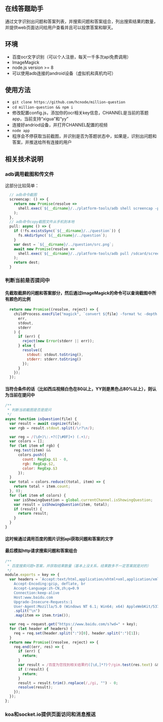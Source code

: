 ## 在线答题助手
通过文字识别出问题和答案列表，并搜索问题和答案组合，列出搜索结果的数量，并提供web页面访问给用户查看并且可以投票答案和聊天。

## 环境
* 百度ocr文字识别（可以个人注册，每天一千多次api免费调用）
* ImageMagick
* node.js version >=  8
* 可以使用adb连接的android设备（虚拟机和真机均可）

## 使用方法
* `git clone https://github.com/hcnode/million-question`
* `cd million-question && npm i`
* 修改配置config.js，添加你的ocr相关key信息，CHANNEL是当前的答题app，当前支持“xigua”和“yy”
* 连接好andriod设备，并打开CHANNEL配置的视频
* `node app`
* 程序会不停获取当前截图，并识别是否为答题状态中，如果是，识别出问题和答案，并推送给所有连接的用户

## 相关技术说明

### adb调用截图和传文件

这部分比较简单：
```javascript
  // adb命令截图
  screencap: () => {
    return new Promise(resolve =>
      shell.exec(`${__dirname}/../platform-tools/adb shell screencap -p /sdcard/screen.png`, { async: true }, resolve)
    );
  },
  // adb命令copy截图文件从手机到本地
  pull: async () => {
    if (!fs.existsSync(`${__dirname}/../question`)) {
      fs.mkdirSync(`${__dirname}/../question`);
    }
    var dest = `${__dirname}/../question/src.png`;
    await new Promise(resolve =>
      shell.exec(`${__dirname}/../platform-tools/adb pull /sdcard/screen.png ${dest}`, { async: true }, resolve)
    );
    return dest;
  }
```

### 判断当前是否提问中

#### 先截取截屏的问题和答案部分，然后通过ImageMagick的命令可以查询截图中所有颜色的比例
```javascript
  return new Promise((resolve, reject) => {
    childProcess.execFile("magick", `convert ${file} -format %c -depth 1 histogram:info:-`.split(' '), function(
      err,
      stdout,
      stderr
    ) {
      if (err) {
        reject(new Error(stderr || err));
      } else {
        resolve({
          stdout: stdout.toString(),
          stderr: stderr.toString()
        });
      }
    });
  });
```

#### 当符合条件的话（比如西瓜视频白色在80以上，YY则是黑色占80%以上），则认为当前在提问中
```javascript
/**
 * 判断当前截图是否是提问
 */
async function isQuestion(file) {
  var result = await cognize(file);
  var rgb = result.stdout.split(/\r?\n/);

  var reg = /(\d+)\:.+?([\#0F]+) (.+)/;
  var colors = [];
  for (let item of rgb) {
    reg.test(item) &&
      colors.push({
        count: RegExp.$1 - 0,
        rgb: RegExp.$2,
        color: RegExp.$3
      });
  }
  var total = colors.reduce((total, item) => {
    return total + item.count;
  }, 0);
  for (let item of colors) {
    var isShowingQuestion = global.currentChannel.isShowingQuestion;
    var result = isShowingQuestion(item, total);
    if (result) {
      return result;
    }
  }
}
```

#### 这时候通过调用百度的图片识别api获取问题和答案的文字

#### 最后模拟http请求搜索问题和答案组合
```javascript
/**
 * 百度搜索问题+答案，并获取结果数量（基本上没关系，结果数多不一定答案就是对的）
 */
module.exports = key => {
  var headers = `Accept:text/html,application/xhtml+xml,application/xml;q=0.9,image/webp,image/apng,*/*;q=0.8
    Accept-Encoding:gzip, deflate, br
    Accept-Language:zh-CN,zh;q=0.9
    Connection:keep-alive
    Host:www.baidu.com
    Upgrade-Insecure-Requests:1
    User-Agent:Mozilla/5.0 (Windows NT 6.1; Win64; x64) AppleWebKit/537.36 (KHTML, like Gecko) Chrome/63.0.3239.132 Safari/537.36`
    .split("\n")
    .map(item => item.trim());

  var req = request.get("https://www.baidu.com/s?wd=" + key);
  for (let header of headers) {
    req = req.set(header.split(":")[0], header.split(":")[1]);
  }
  return new Promise((resolve, reject) => {
    req.end((err, res) => {
      if (err) {
        return;
      }
      var result = /百度为您找到相关结果约([\d,]*?)个/gim.test(res.text) && RegExp.$1;
      if (!result) {
        return;
      }
      result = result.trim().replace(/,/gi, "") - 0;
      resolve(result);
    });
  });
};
```

### koa和socket.io提供页面访问和消息推送

